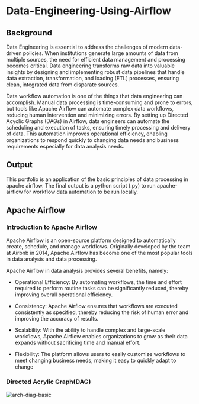 # Data-Engineering-Using-Airflow

## Background
  Data Engineering is essential to address the challenges of modern data-driven policies. When institutions generate large amounts of data from multiple sources, the need for efficient data management and processing becomes critical. Data engineering transforms raw data into valuable insights by designing and implementing robust data pipelines that handle data extraction, transformation, and loading (ETL) processes, ensuring clean, integrated data from disparate sources.

  Data workflow automation is one of the things that data engineering can accomplish. Manual data processing is time-consuming and prone to errors, but tools like Apache Airflow can automate complex data workflows, reducing human intervention and minimizing errors. By setting up Directed Acyclic Graphs (DAGs) in Airflow, data engineers can automate the scheduling and execution of tasks, ensuring timely processing and delivery of data. This automation improves operational efficiency, enabling organizations to respond quickly to changing data needs and business requirements especially for data analysis needs.

## Output
  This portfolio is an application of the basic principles of data processing in apache airflow. The final output is a python script (.py) to run apache-airflow for workflow data automation to be run locally.

## Apache Airflow

### Introduction to Apache Airflow
Apache Airflow is an open-source platform designed to automatically create, schedule, and manage workflows. Originally developed by the team at Airbnb in 2014, Apache Airflow has become one of the most popular tools in data analysis and data processing.

Apache Airflow in data analysis provides several benefits, namely:

- Operational Efficiency: By automating workflows, the time and effort required to perform routine tasks can be significantly reduced, thereby improving overall operational efficiency.

- Consistency: Apache Airflow ensures that workflows are executed consistently as specified, thereby reducing the risk of human error and improving the accuracy of results.

- Scalability: With the ability to handle complex and large-scale workflows, Apache Airflow enables organizations to grow as their data expands without sacrificing time and manual effort.

- Flexibility: The platform allows users to easily customize workflows to meet changing business needs, making it easy to quickly adapt to change

### Directed Acrylic Graph(DAG)

![arch-diag-basic](https://github.com/user-attachments/assets/a8ff45d0-4808-4756-b9ef-28e519da82ee)

